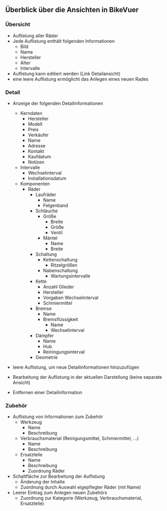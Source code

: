 ## Überblick über die Ansichten in BikeVuer

### Übersicht

- Auflistung aller Räder 
- Jede Auflistung enthält folgenden Informationen 
  - Bild
  - Name
  - Hersteller
  - Alter
  - Intervalle
- Auflistung kann editiert werden (Link Detailansicht)
- eine leere Auflistung ermöglicht das Anlegen eines neuen Rades

### Detail

- Anzeige der folgenden Detailinformationen
  - Kerndaten
    - Hersteller
    - Modell
    - Preis
    - Verkäufer
    - Name
    - Adresse
    - Kontakt
    - Kaufdatum
    - Notizen
  - Intervalle
    - Wechselinterval	
    - Installationsdatum	
  - Komponenten
    - Räder
      - Laufräder
        - Name
        - Felgenband			
      - Schläuche
        - Größe
          - Breite
          - Größe
          - Ventil
        - Mäntel
          - Name
          - Breite
      - Schaltung
        - Kettenschaltung
          - Ritzelgrößen
        - Nabenschaltung
          - Wartungsintervalle
      - Kette
        - Anzahl Glieder
        - Hersteller
        - Vorgaben Wechselinterval
        - Schmiermittel
      - Bremse
        - Name
        - Bremsflüssigkeit
          - Name
          - Wechselinterval
      - Dämpfer
        - Name
        - Hub
        - Reiningungsinterval
      - Geometrie

- leere Auflistung, um neue Detailinformationen hinzuzufügen 
- Bearbeitung der Auflistung in der aktuellen Darstellung (keine separate Ansicht)
- Entfernen einer Detailinformation

### Zubehör

- Auflistung von Informationen zum Zubehör
  - Werkzeug
    - Name 
    - Beschreibung
  - Verbrauchsmaterial (Reinigungsmittel, Schmiermittel, ...)
    - Name 
    - Beschreibung
  - Ersatzteile
    - Name
    - Beschreibung
    - Zuordnung Räder
- Schaltfläche zur Bearbeitung der Auflistung
  - Änderung der Inhalte
  - Zuordnung durch Auswahl eigepflegter Räder (mit Name)
- Leerer Eintrag zum Anlegen neuen Zubehörs
  - Zuordnung zur Kategorie (Werkzeug, Verbrauchsmaterial, Ersatzteile)

